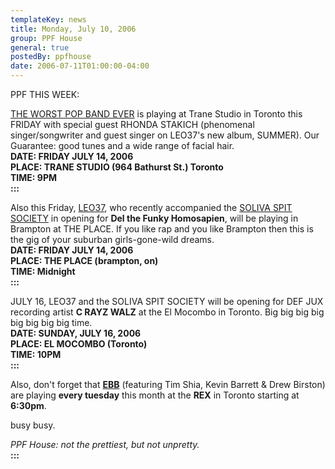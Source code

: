 ```yaml
---
templateKey: news
title: Monday, July 10, 2006
group: PPF House
general: true
postedBy: ppfhouse
date: 2006-07-11T01:00:00-04:00
---
```

PPF THIS WEEK:  
  
[THE WORST POP BAND EVER](http://www.ppfhouse.com/timshia/projects.php) is playing at Trane Studio in Toronto this FRIDAY with special guest RHONDA STAKICH (phenomenal singer/songwriter and guest singer on LEO37's new album, SUMMER). Our Guarantee: good tunes and a wide range of facial hair.  
**DATE: FRIDAY JULY 14, 2006  
PLACE: TRANE STUDIO (964 Bathurst St.) Toronto  
TIME: 9PM  
:::**  
  
Also this Friday, [LEO37](http://www.ppfhouse.com/leo37), who recently accompanied the [SOLIVA SPIT SOCIETY](http://www.spitsociety.com) in opening for **Del the Funky Homosapien**, will be playing in Brampton at THE PLACE. If you like rap and you like Brampton then this is the gig of your suburban girls-gone-wild dreams.  
**DATE: FRIDAY JULY 14, 2006  
PLACE: THE PLACE (brampton, on)  
TIME: Midnight  
:::**  
  
JULY 16, LEO37 and the SOLIVA SPIT SOCIETY will be opening for DEF JUX recording artist **C RAYZ WALZ** at the El Mocombo in Toronto. Big big big big big big big big time.  
**DATE: SUNDAY, JULY 16, 2006  
PLACE: EL MOCOMBO (Toronto)  
TIME: 10PM  
:::**  
  
Also, don't forget that [**EBB**](http://www.ppfhouse.com/timshia/projects.php) (featuring Tim Shia, Kevin Barrett &amp; Drew Birston) are playing **every tuesday** this month at the **REX** in Toronto starting at **6:30pm**.  
  
busy busy.  
  
*PPF House: not the prettiest, but not unpretty.*  
**:::**
